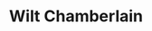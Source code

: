 ---
pid: WS29
title: Wilt Chamberlain
location_transcription: Overbrook HS
zipcode: '19106'
outside_phl: 
neighborhood: Society Hill,Old City
age: '91'
age_range: 70+
instagram: 
image_file_name: WS_29.jpg
proposal_transcription: |-
  Scored 100 pts in one basketball game
  statue
topic: Figure,Sports
topic_summary: 0, 0
type: Sculpture Statue
keywords_other: Wilt Chamberlain, basketball
credit: Len Evelev
image_labels: 
twitter: 
facebook: 
permalink: "/monuments/ws29/"
layout: item-page
---